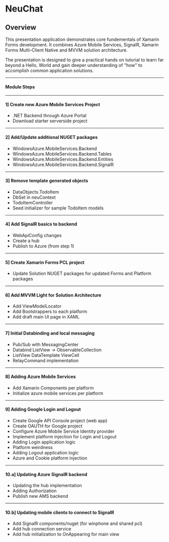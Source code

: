 NeuChat
=======

## Overview

This presentation application demonstrates core fundementals of Xamarin Forms development.  It combines Azure Mobile Services, SignalR, Xamarin Forms Multi-Client Native and MVVM solution architecture.

The presentation is designed to give a practical hands on tutorial to learn far beyond a Hello, World and gain deeper understanding of "how" to accomplish common application solutions.

---

#### Module Steps

---

#### 1] Create new Azure Mobile Services Project
- .NET Backend through Azure Portal
- Download starter serverside project

---

#### 2] Add/Update additional NUGET packages

- WindowsAzure.MobileServices.Backend
- WindowsAzure.MobileServices.Backend.Tables
- WindowsAzure.MobileServices.Backend.Entities
- WindowsAzure.MobileServices.Backend.SignalR

---

#### 3] Remove template generated objects

- DataObjects.TodoItem 
- DbSet<TodoItem> in neuContext
- TodoItemController
- Seed initializer for sample TodoItem models

---

#### 4] Add SignalR basics to backend

- WebApiConfig changes
- Create a hub
- Publish to Azure (from step 1)

---

#### 5] Create Xamarin Forms PCL project

- Update Solution NUGET packages for updated Forms and Platform packages

---

#### 6] Add MVVM Light for Solution Architecture

- Add ViewModelLocator
- Add Bootstrappers to each platform
- Add draft main UI page in XAML

---

#### 7] Initial Databinding and local messaging

- Pub/Sub with MessagingCenter
- Databind ListView -> ObservableCollection
- ListView DataTemplate ViewCell
- RelayCommand implementation

---

#### 8] Adding Azure Mobile Services

- Add Xamarin Components per platform
- Initialize azure mobile services per platform

---

#### 9] Adding Google Login and Logout

- Create Google API Console project (web app)
- Create OAUTH for Google project
- Configure Azure Mobile Service Identity provider
- Implement platform injection for Login and Logout
- Adding Login application logic
 - Platform weirdness
- Adding Logout application logic
 - Azure and Cookie platform injection

---

#### 10.a] Updating Azure SignalR backend

- Updating the hub implementation
- Adding Authorization
- Publish new AMS backend

---

#### 10.b] Updating mobile clients to connect to SignalR

- Add SignalR components/nuget (for winphone and shared pcl)
- Add hub connection service
- Add hub initialization to OnAppearing for main view